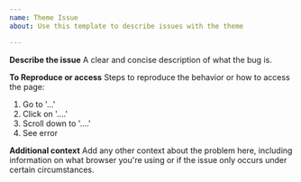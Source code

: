 ```yaml
---
name: Theme Issue
about: Use this template to describe issues with the theme

---
```


**Describe the issue**
A clear and concise description of what the bug is.

**To Reproduce or access**
Steps to reproduce the behavior or how to access the page:
1. Go to '...'
2. Click on '....'
3. Scroll down to '....'
4. See error

**Additional context**
Add any other context about the problem here, including information on what browser you're using or if the issue only occurs under certain circumstances.
